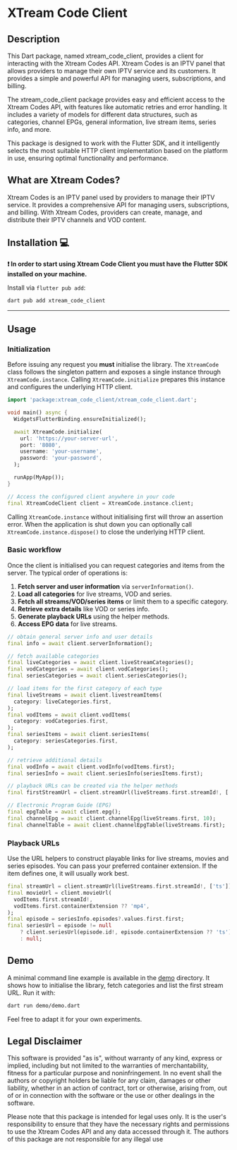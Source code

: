 # XTream Code Client

## Description

This Dart package, named xtream_code_client, provides a client for interacting with the Xtream Codes API. Xtream Codes is an IPTV panel that allows providers to manage their own IPTV service and its customers. It provides a simple and powerful API for managing users, subscriptions, and billing.

The xtream_code_client package provides easy and efficient access to the Xtream Codes API, with features like automatic retries and error handling. It includes a variety of models for different data structures, such as categories, channel EPGs, general information, live stream items, series info, and more.

This package is designed to work with the Flutter SDK, and it intelligently selects the most suitable HTTP client implementation based on the platform in use, ensuring optimal functionality and performance.

## What are Xtream Codes?

Xtream Codes is an IPTV panel used by providers to manage their IPTV service. It provides a comprehensive API for managing users, subscriptions, and billing. With Xtream Codes, providers can create, manage, and distribute their IPTV channels and VOD content.

## Installation 💻

**❗ In order to start using Xtream Code Client you must have the Flutter SDK installed on your machine.**

Install via `flutter pub add`:

```sh
dart pub add xtream_code_client
```

---

## Usage

### Initialization

Before issuing any request you **must** initialise the library. The
`XtreamCode` class follows the singleton pattern and exposes a single instance
through `XtreamCode.instance`. Calling `XtreamCode.initialize` prepares this
instance and configures the underlying HTTP client.

```dart
import 'package:xtream_code_client/xtream_code_client.dart';

void main() async {
  WidgetsFlutterBinding.ensureInitialized();

  await XtreamCode.initialize(
    url: 'https://your-server-url',
    port: '8080',
    username: 'your-username',
    password: 'your-password',
  );

  runApp(MyApp());
}

// Access the configured client anywhere in your code
final XtreamCodeClient client = XtreamCode.instance.client;
```

Calling `XtreamCode.instance` without initialising first will throw an
assertion error. When the application is shut down you can optionally call
`XtreamCode.instance.dispose()` to close the underlying HTTP client.

### Basic workflow

Once the client is initialised you can request categories and items from the
server. The typical order of operations is:

1. **Fetch server and user information** via `serverInformation()`.
2. **Load all categories** for live streams, VOD and series.
3. **Fetch all streams/VOD/series items** or limit them to a specific
   category.
4. **Retrieve extra details** like VOD or series info.
5. **Generate playback URLs** using the helper methods.
6. **Access EPG data** for live streams.

```dart
// obtain general server info and user details
final info = await client.serverInformation();

// fetch available categories
final liveCategories = await client.liveStreamCategories();
final vodCategories = await client.vodCategories();
final seriesCategories = await client.seriesCategories();

// load items for the first category of each type
final liveStreams = await client.livestreamItems(
  category: liveCategories.first,
);
final vodItems = await client.vodItems(
  category: vodCategories.first,
);
final seriesItems = await client.seriesItems(
  category: seriesCategories.first,
);

// retrieve additional details
final vodInfo = await client.vodInfo(vodItems.first);
final seriesInfo = await client.seriesInfo(seriesItems.first);

// playback URLs can be created via the helper methods
final firstStreamUrl = client.streamUrl(liveStreams.first.streamId!, ['ts']);

// Electronic Program Guide (EPG)
final epgTable = await client.epg();
final channelEpg = await client.channelEpg(liveStreams.first, 10);
final channelTable = await client.channelEpgTable(liveStreams.first);
```

### Playback URLs

Use the URL helpers to construct playable links for live streams,
movies and series episodes. You can pass your preferred container
extension. If the item defines one, it will usually work best.

```dart
final streamUrl = client.streamUrl(liveStreams.first.streamId!, ['ts']);
final movieUrl = client.movieUrl(
  vodItems.first.streamId!,
  vodItems.first.containerExtension ?? 'mp4',
);
final episode = seriesInfo.episodes?.values.first.first;
final seriesUrl = episode != null
    ? client.seriesUrl(episode.id!, episode.containerExtension ?? 'ts')
    : null;
```

## Demo

A minimal command line example is available in the [demo](demo/) directory.
It shows how to initialise the library, fetch categories and list the first
stream URL. Run it with:

```bash
dart run demo/demo.dart
```

Feel free to adapt it for your own experiments.

## Legal Disclaimer

This software is provided "as is", without warranty of any kind, express or implied, including but not limited to the warranties of merchantability, fitness for a particular purpose and noninfringement. In no event shall the authors or copyright holders be liable for any claim, damages or other liability, whether in an action of contract, tort or otherwise, arising from, out of or in connection with the software or the use or other dealings in the software.

Please note that this package is intended for legal uses only. It is the user's responsibility to ensure that they have the necessary rights and permissions to use the Xtream Codes API and any data accessed through it. The authors of this package are not responsible for any illegal use
